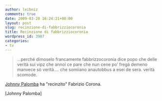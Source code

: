 ```yaml
---
author: leibniz
comments: true
date: 2009-03-20 16:24:21+00:00
layout: post
slug: recinzione-di-fabbrizziocoronia
title: Recinzione di fabbrizziocoronia
wordpress_id: 3987
categories:
- tv
---
```


> ...perché dimoselo francamente fabbrizzocoronia dice popo che delle verità sui vipz che annoi ce pare che nun cene po’ fregà demeno manvece sò verità…. che somiiano anautobbus a esei de sera. verità scomode.


[Johnny Palomba](http://johnnypalomba.wordpress.com/2009/03/20/recinzione-fabrizio-corona/) ha "recinzito" Fabrizio Corona.

[Johnny Palomba]
